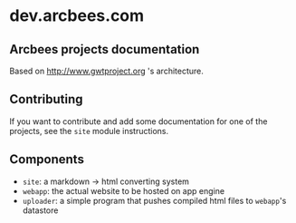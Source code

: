 # dev.arcbees.com
## Arcbees projects documentation

Based on http://www.gwtproject.org 's architecture.

## Contributing
If you want to contribute and add some documentation for one of the projects, see the `site` module instructions.

## Components

* `site`: a markdown -> html converting system
* `webapp`: the actual website to be hosted on app engine
* `uploader`: a simple program that pushes compiled html files to `webapp`'s datastore